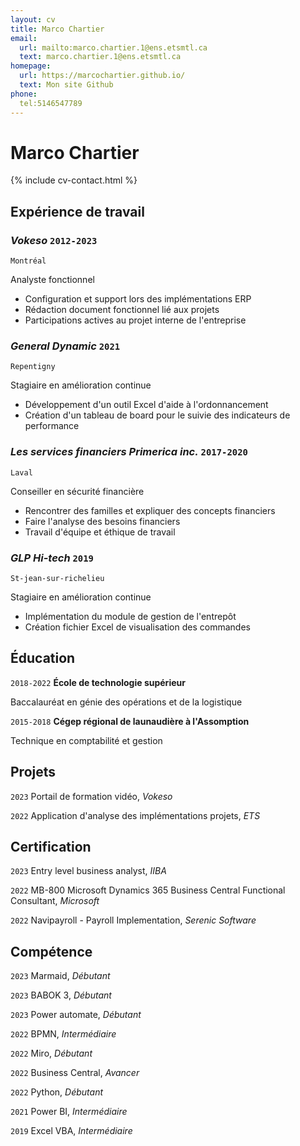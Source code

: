 ```yaml
---
layout: cv
title: Marco Chartier
email:
  url: mailto:marco.chartier.1@ens.etsmtl.ca
  text: marco.chartier.1@ens.etsmtl.ca
homepage:
  url: https://marcochartier.github.io/
  text: Mon site Github
phone:
  tel:5146547789
---
```


# Marco **Chartier**

<!--
include contact information from the front matter
Supported arguments:
    - homepage: url, text
    - phone
    - email
-->

{% include cv-contact.html %}




## Expérience de travail

### *Vokeso* `2012-2023`

```
Montréal
```

Analyste fonctionnel
- Configuration et support lors des implémentations ERP
- Rédaction document fonctionnel lié aux projets
- Participations actives au projet interne de l'entreprise


### *General Dynamic* `2021`

```
Repentigny
```

Stagiaire en amélioration continue
- Développement d'un outil Excel d'aide à l'ordonnancement
- Création d'un tableau de board pour le suivie des indicateurs de performance

### *Les services financiers Primerica inc.* `2017-2020`

```
Laval
```

Conseiller en sécurité financière
- Rencontrer des familles et expliquer des concepts financiers
- Faire l'analyse des besoins financiers
- Travail d'équipe et éthique de travail



### *GLP Hi-tech* `2019`

```
St-jean-sur-richelieu
```
Stagiaire en amélioration continue 
- Implémentation du module de gestion de l'entrepôt
- Création fichier Excel de visualisation des commandes



## Éducation

`2018-2022`
__École de technologie supérieur__

Baccalauréat en génie des opérations et de la logistique

`2015-2018`
__Cégep régional de launaudière à l'Assomption__

Technique en comptabilité et gestion


## Projets

`2023`
Portail de formation vidéo, *Vokeso*

`2022`
Application d'analyse des implémentations projets, *ETS*

## Certification

`2023` Entry level business analyst, *IIBA*

`2022` MB-800 Microsoft Dynamics 365 Business Central Functional Consultant, *Microsoft*

`2022` Navipayroll - Payroll Implementation, *Serenic Software*

## Compétence

`2023` Marmaid, *Débutant*

`2023` BABOK 3, *Débutant*

`2023` Power automate, *Débutant*

`2022` BPMN, *Intermédiaire*

`2022` Miro, *Débutant*

`2022` Business Central, *Avancer*

`2022` Python, *Débutant*

`2021` Power BI, *Intermédiaire*

`2019` Excel VBA, *Intermédiaire*



<!-- ### Footer

Dernière mise à jour: septembre 2023 -->
